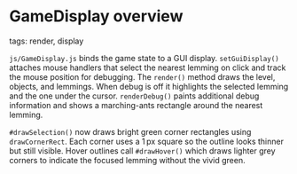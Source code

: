 # GameDisplay overview

tags: render, display

`js/GameDisplay.js` binds the game state to a GUI display. `setGuiDisplay()` attaches mouse handlers that select the nearest lemming on click and track the mouse position for debugging. The `render()` method draws the level, objects, and lemmings. When debug is off it highlights the selected lemming and the one under the cursor. `renderDebug()` paints additional debug information and shows a marching-ants rectangle around the nearest lemming.

`#drawSelection()` now draws bright green corner rectangles using `drawCornerRect`. Each corner uses a 1 px square so the outline looks thinner but still visible. Hover outlines call `#drawHover()` which draws lighter grey corners to indicate the focused lemming without the vivid green.

